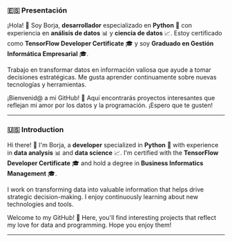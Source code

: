 ### 🇪🇸 Presentación

¡Hola! 👋 Soy Borja, **desarrollador** especializado en **Python** 🐍 con experiencia en **análisis de datos** 📊 y **ciencia de datos** 📈. Estoy certificado como **TensorFlow Developer Certificate** 🎓 y soy **Graduado en Gestión Informática Empresarial** 🎓.

Trabajo en transformar datos en información valiosa que ayude a tomar decisiones estratégicas. Me gusta aprender continuamente sobre nuevas tecnologías y herramientas.

¡Bienvenid@ a mi GitHub! 🚀 Aquí encontrarás proyectos interesantes que reflejan mi amor por los datos y la programación. ¡Espero que te gusten!

---

### 🇺🇸 Introduction

Hi there! 👋 I'm Borja, a **developer** specialized in **Python** 🐍 with experience in **data analysis** 📊 and **data science** 📈. I'm certified with the **TensorFlow Developer Certificate** 🎓 and hold a degree in **Business Informatics Management** 🎓.

I work on transforming data into valuable information that helps drive strategic decision-making. I enjoy continuously learning about new technologies and tools.

Welcome to my GitHub! 🚀 Here, you'll find interesting projects that reflect my love for data and programming. Hope you enjoy them!

---

<!--
**fborjalv/fborjalv** is a ✨ _special_ ✨ repository because its `README.md` (this file) appears on your GitHub profile.


- ⚡ Fun fact: ...
-->
